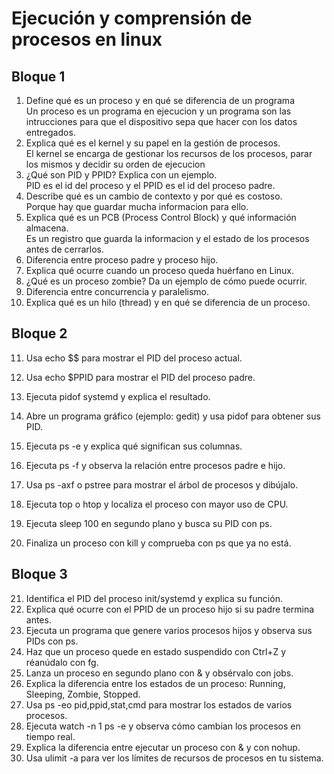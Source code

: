 # Ejecución y comprensión de procesos en linux

## Bloque 1

1. Define qué es un proceso y en qué se diferencia de un programa  
   Un proceso es un programa en ejecucion y un programa son las intrucciones para que el dispositivo sepa que hacer con los datos entregados.  
2. Explica qué es el kernel y su papel en la gestión de procesos.  
    El kernel se encarga de gestionar los recursos de los procesos, parar los mismos y decidir su orden de ejecucion  
3. ¿Qué son PID y PPID? Explica con un ejemplo.  
    PID es el id del proceso y el PPID es el id del proceso padre.  
4. Describe qué es un cambio de contexto y por qué es costoso.  
    Porque hay que guardar mucha informacion para ello.  
5. Explica qué es un PCB (Process Control Block) y qué información almacena.  
    Es un registro que guarda la informacion y el estado de los procesos antes de cerrarlos.  
6. Diferencia entre proceso padre y proceso hijo.
7. Explica qué ocurre cuando un proceso queda huérfano en Linux.
8. ¿Qué es un proceso zombie? Da un ejemplo de cómo puede ocurrir.
9.  Diferencia entre concurrencia y paralelismo.
10. Explica qué es un hilo (thread) y en qué se diferencia de un proceso.

## Bloque 2

11. Usa echo $$ para mostrar el PID del proceso actual.

12. Usa echo $PPID para mostrar el PID del proceso padre.

13. Ejecuta pidof systemd y explica el resultado.

14. Abre un programa gráfico (ejemplo: gedit) y usa pidof para obtener sus PID.

15. Ejecuta ps -e y explica qué significan sus columnas.

16. Ejecuta ps -f y observa la relación entre procesos padre e hijo.

17. Usa ps -axf o pstree para mostrar el árbol de procesos y dibújalo.

18. Ejecuta top o htop y localiza el proceso con mayor uso de CPU.

19. Ejecuta sleep 100 en segundo plano y busca su PID con ps.

20. Finaliza un proceso con kill y comprueba con ps que ya no está.

## Bloque 3

21. Identifica el PID del proceso init/systemd y explica su función.
22. Explica qué ocurre con el PPID de un proceso hijo si su padre termina antes.
23. Ejecuta un programa que genere varios procesos hijos y observa sus PIDs con ps.
24. Haz que un proceso quede en estado suspendido con Ctrl+Z y réanúdalo con fg.
25. Lanza un proceso en segundo plano con & y obsérvalo con jobs.
26. Explica la diferencia entre los estados de un proceso: Running, Sleeping, Zombie, Stopped.
27. Usa ps -eo pid,ppid,stat,cmd para mostrar los estados de varios procesos.
28. Ejecuta watch -n 1 ps -e y observa cómo cambian los procesos en tiempo real.
29. Explica la diferencia entre ejecutar un proceso con & y con nohup.
30. Usa ulimit -a para ver los límites de recursos de procesos en tu sistema.
